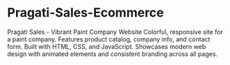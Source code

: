 # Pragati-Sales-Ecommerce
Pragati Sales - Vibrant Paint Company Website Colorful, responsive site for a paint company. Features product catalog, company info, and contact form. Built with HTML, CSS, and JavaScript. Showcases modern web design with animated elements and consistent branding across all pages.
